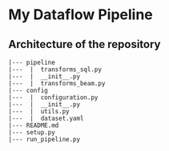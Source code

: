 # My Dataflow Pipeline
## Architecture of the repository
```
|--- pipeline
|---  |  transforms_sql.py
|---  |  __init__.py
|---  |  transforms_beam.py
|--- config
|---  |  configuration.py
|---  |  __init__.py
|---  |  utils.py
|---  |  dataset.yaml
|--- README.md
|--- setup.py
|--- run_pipeline.py
```
